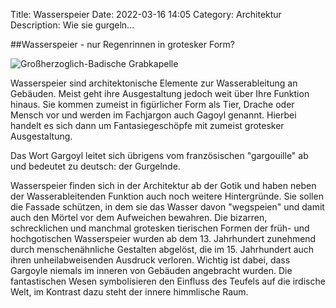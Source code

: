 Title: Wasserspeier 
Date: 2022-03-16 14:05
Category: Architektur
Description: Wie sie gurgeln...

##Wasserspeier - nur Regenrinnen in grotesker Form? 

![Großherzoglich-Badische Grabkapelle]({static}/images/2022-03-31_Wasserspeier/IMG_4690Karlsruhe.JPG)

Wasserspeier sind architektonische Elemente zur Wasserableitung an Gebäuden.
Meist geht ihre Ausgestaltung jedoch weit über Ihre Funktion hinaus.
Sie kommen zumeist in figürlicher Form als Tier, Drache oder Mensch vor und werden im Fachjargon auch Gagoyl genannt.
Hierbei handelt es sich dann um Fantasiegeschöpfe mit zumeist grotesker Ausgestaltung.

Das Wort Gargoyl leitet sich übrigens vom französischen "gargouille" ab und bedeutet zu deutsch: der Gurgelnde.

Wasserspeier finden sich in der Architektur ab der Gotik und haben neben der Wasserableitenden Funktion auch noch weitere Hintergründe.
Sie sollen die Fassade schützen, in dem sie das Wasser davon "wegspeien" und damit auch den Mörtel vor dem Aufweichen bewahren.
Die bizarren, schrecklichen und manchmal grotesken tierischen Formen der früh- und hochgotischen Wasserspeier wurden ab dem 13. Jahrhundert zunehmend durch menschenähnliche Gestalten abgelöst, die im 15. Jahrhundert auch ihren unheilabweisenden Ausdruck verloren.
Wichtig ist dabei, dass Gargoyle niemals im inneren von Gebäuden angebracht wurden.
Die fantastischen Wesen symbolisieren den Einfluss des Teufels auf die irdische Welt, im Kontrast dazu steht der innere himmlische Raum. 